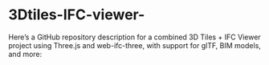 # 3Dtiles-IFC-viewer-
Here’s a GitHub repository description for a combined 3D Tiles + IFC Viewer project using Three.js and web-ifc-three, with support for glTF, BIM models, and more:
